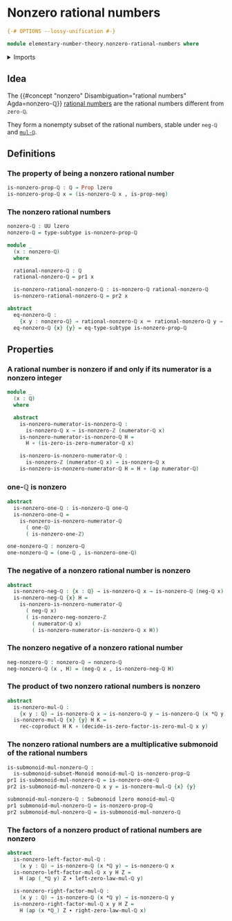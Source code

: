 # Nonzero rational numbers

```agda
{-# OPTIONS --lossy-unification #-}

module elementary-number-theory.nonzero-rational-numbers where
```

<details><summary>Imports</summary>

```agda
open import elementary-number-theory.integer-fractions
open import elementary-number-theory.integers
open import elementary-number-theory.multiplication-integers
open import elementary-number-theory.multiplication-rational-numbers
open import elementary-number-theory.multiplicative-monoid-of-rational-numbers
open import elementary-number-theory.nonzero-integers
open import elementary-number-theory.rational-numbers
open import elementary-number-theory.reduced-integer-fractions

open import foundation.action-on-identifications-functions
open import foundation.coproduct-types
open import foundation.dependent-pair-types
open import foundation.empty-types
open import foundation.function-types
open import foundation.functoriality-coproduct-types
open import foundation.identity-types
open import foundation.negation
open import foundation.propositions
open import foundation.subtypes
open import foundation.universe-levels

open import group-theory.submonoids
```

</details>

## Idea

The {{#concept "nonzero" Disambiguation="rational numbers" Agda=nonzero-ℚ}}
[rational numbers](elementary-number-theory.rational-numbers.md) are the
rational numbers different from `zero-ℚ`.

They form a nonempty subset of the rational numbers, stable under `neg-ℚ` and
[`mul-ℚ`](elementary-number-theory.multiplication-rational-numbers.md).

## Definitions

### The property of being a nonzero rational number

```agda
is-nonzero-prop-ℚ : ℚ → Prop lzero
is-nonzero-prop-ℚ x = (is-nonzero-ℚ x , is-prop-neg)
```

### The nonzero rational numbers

```agda
nonzero-ℚ : UU lzero
nonzero-ℚ = type-subtype is-nonzero-prop-ℚ

module _
  (x : nonzero-ℚ)
  where

  rational-nonzero-ℚ : ℚ
  rational-nonzero-ℚ = pr1 x

  is-nonzero-rational-nonzero-ℚ : is-nonzero-ℚ rational-nonzero-ℚ
  is-nonzero-rational-nonzero-ℚ = pr2 x

abstract
  eq-nonzero-ℚ :
    {x y : nonzero-ℚ} → rational-nonzero-ℚ x ＝ rational-nonzero-ℚ y → x ＝ y
  eq-nonzero-ℚ {x} {y} = eq-type-subtype is-nonzero-prop-ℚ
```

## Properties

### A rational number is nonzero if and only if its numerator is a nonzero integer

```agda
module _
  (x : ℚ)
  where

  abstract
    is-nonzero-numerator-is-nonzero-ℚ :
      is-nonzero-ℚ x → is-nonzero-ℤ (numerator-ℚ x)
    is-nonzero-numerator-is-nonzero-ℚ H =
      H ∘ (is-zero-is-zero-numerator-ℚ x)

    is-nonzero-is-nonzero-numerator-ℚ :
      is-nonzero-ℤ (numerator-ℚ x) → is-nonzero-ℚ x
    is-nonzero-is-nonzero-numerator-ℚ H = H ∘ (ap numerator-ℚ)
```

### one-ℚ is nonzero

```agda
abstract
  is-nonzero-one-ℚ : is-nonzero-ℚ one-ℚ
  is-nonzero-one-ℚ =
    is-nonzero-is-nonzero-numerator-ℚ
      ( one-ℚ)
      ( is-nonzero-one-ℤ)

one-nonzero-ℚ : nonzero-ℚ
one-nonzero-ℚ = (one-ℚ , is-nonzero-one-ℚ)
```

### The negative of a nonzero rational number is nonzero

```agda
abstract
  is-nonzero-neg-ℚ : {x : ℚ} → is-nonzero-ℚ x → is-nonzero-ℚ (neg-ℚ x)
  is-nonzero-neg-ℚ {x} H =
    is-nonzero-is-nonzero-numerator-ℚ
      ( neg-ℚ x)
      ( is-nonzero-neg-nonzero-ℤ
        ( numerator-ℚ x)
        ( is-nonzero-numerator-is-nonzero-ℚ x H))
```

### The nonzero negative of a nonzero rational number

```agda
neg-nonzero-ℚ : nonzero-ℚ → nonzero-ℚ
neg-nonzero-ℚ (x , H) = (neg-ℚ x , is-nonzero-neg-ℚ H)
```

### The product of two nonzero rational numbers is nonzero

```agda
abstract
  is-nonzero-mul-ℚ :
    {x y : ℚ} → is-nonzero-ℚ x → is-nonzero-ℚ y → is-nonzero-ℚ (x *ℚ y)
  is-nonzero-mul-ℚ {x} {y} H K =
    rec-coproduct H K ∘ (decide-is-zero-factor-is-zero-mul-ℚ x y)
```

### The nonzero rational numbers are a multiplicative submonoid of the rational numbers

```agda
is-submonoid-mul-nonzero-ℚ :
  is-submonoid-subset-Monoid monoid-mul-ℚ is-nonzero-prop-ℚ
pr1 is-submonoid-mul-nonzero-ℚ = is-nonzero-one-ℚ
pr2 is-submonoid-mul-nonzero-ℚ x y = is-nonzero-mul-ℚ {x} {y}

submonoid-mul-nonzero-ℚ : Submonoid lzero monoid-mul-ℚ
pr1 submonoid-mul-nonzero-ℚ = is-nonzero-prop-ℚ
pr2 submonoid-mul-nonzero-ℚ = is-submonoid-mul-nonzero-ℚ
```

### The factors of a nonzero product of rational numbers are nonzero

```agda
abstract
  is-nonzero-left-factor-mul-ℚ :
    (x y : ℚ) → is-nonzero-ℚ (x *ℚ y) → is-nonzero-ℚ x
  is-nonzero-left-factor-mul-ℚ x y H Z =
    H (ap (_*ℚ y) Z ∙ left-zero-law-mul-ℚ y)

  is-nonzero-right-factor-mul-ℚ :
    (x y : ℚ) → is-nonzero-ℚ (x *ℚ y) → is-nonzero-ℚ y
  is-nonzero-right-factor-mul-ℚ x y H Z =
    H (ap (x *ℚ_) Z ∙ right-zero-law-mul-ℚ x)
```

